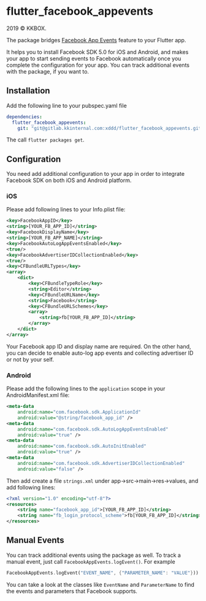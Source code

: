 # flutter_facebook_appevents

2019 © KKBOX.

The package bridges [Facebook App Events](https://developers.facebook.com/docs/app-events/)
feature to your Flutter app.

It helps you to install Facebook SDK 5.0 for iOS and Android, and makes your app
to start sending events to Facebook automatically once you complete the
configuration for your app. You can track additional events with the package, if
you want to.

## Installation

Add the following line to your pubspec.yaml file

```yaml
dependencies:
  flutter_facebook_appevents:
    git: "git@gitlab.kkinternal.com:xddd/flutter_facebook_appevents.git"
```

The call `flutter packages get`.

## Configuration

You need add additional configuration to your app in order to integrate Facebook
SDK on both iOS and Android platform.

### iOS

Please add following lines to your Info.plist file:

```xml
<key>FacebookAppID</key>
<string>[YOUR_FB_APP_ID]</string>
<key>FacebookDisplayName</key>
<string>[YOUR_FB_APP_NAME]</string>
<key>FacebookAutoLogAppEventsEnabled</key>
<true/>
<key>FacebookAdvertiserIDCollectionEnabled</key>
<true/>
<key>CFBundleURLTypes</key>
<array>
    <dict>
        <key>CFBundleTypeRole</key>
        <string>Editor</string>
        <key>CFBundleURLName</key>
        <string>Facebook</string>
        <key>CFBundleURLSchemes</key>
        <array>
            <string>fb[YOUR_FB_APP_ID]</string>
        </array>
    </dict>
</array>
```

Your Facebook app ID and display name are required. On the other hand,
you can decide to enable auto-log app events and collecting advertiser
ID or not by your self.

### Android

Please add the following lines to the `application` scope in your
AndroidManifest.xml file:

```xml
<meta-data
    android:name="com.facebook.sdk.ApplicationId"
    android:value="@string/facebook_app_id" />
<meta-data
    android:name="com.facebook.sdk.AutoLogAppEventsEnabled"
    android:value="true" />
<meta-data
    android:name="com.facebook.sdk.AutoInitEnabled"
    android:value="true" />
<meta-data
    android:name="com.facebook.sdk.AdvertiserIDCollectionEnabled"
    android:value="false" />
```

Then add create a file `strings.xml` under app->src->main->res->values, and add
following lines:

```xml
<?xml version="1.0" encoding="utf-8"?>
<resources>
    <string name="facebook_app_id">[YOUR_FB_APP_ID]</string>
    <string name="fb_login_protocol_scheme">fb[YOUR_FB_APP_ID]</string>
</resources>
```

## Manual Events

You can track additional events using the package as well. To track a manual
event, just call `FacebookAppEvents.logEvent()`. For example

``` dart
FacebookAppEvents.logEvent("EVENT_NAME", {"PARAMETER_NAME": "VALUE"}))
```

You can take a look at the classes like `EventName` and `ParameterName` to find
the events and parameters that Facebook supports.
